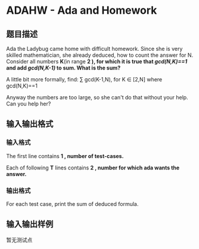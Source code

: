 # ADAHW - Ada and Homework

## 题目描述

Ada the Ladybug came home with difficult homework. Since she is very skilled mathematician, she already deduced, how to count the answer for N. Consider all numbers **K**(in range **2 ), for which it is true that _gcd(N,K)==1_ and add _gcd(N,K-1)_ to sum. What is the sum?**

A little bit more formally, find: ∑ gcd(K-1,N), for K ∈ \[2,N\] where gcd(N,K)==1

Anyway the numbers are too large, so she can't do that without your help. Can you help her?

## 输入输出格式

### 输入格式

The first line contains **1 , number of test-cases.**

Each of following **T** lines contains **2 , number for which ada wants the answer.**

### 输出格式

For each test case, print the sum of deduced formula.

## 输入输出样例

暂无测试点

